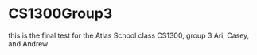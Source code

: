 # CS1300Group3
this is the final test for the Atlas School class CS1300, group 3
Ari, Casey, and Andrew
